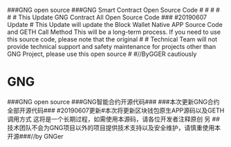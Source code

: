 ###GNG open source ###GNG Smart Contract Open Source Code # # # # # # This Update GNG Contract All Open Source Code ### #20190607 Update # This Update will update the Block Wallet Native APP Source Code and GETH Call Method This will be a long-term process. If you need to use this source code, please note that the original # # Technical Team will not provide technical support and safety maintenance for projects other than GNG Project, please use this open source # #//ByGGER cautiously





# GNG
###GNG open source ###GNG智能合约开源代码### 
###本次更新GNG合约全部开源代码###
#20190607更新#本次将更新区块钱包原生APP源码以及GETH调用方式 这将是一个长期过程，如需使用本源码，请各位开发者注释原创
另
##技术团队不会为GNG项目以外的项目提供技术支持以及安全维护，请慎重使用本开源###//by GNGer
